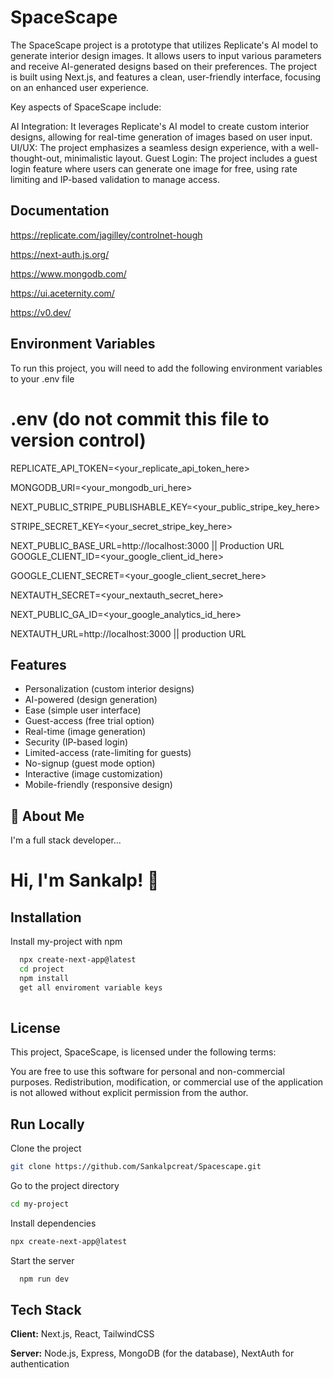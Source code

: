 
# SpaceScape
The SpaceScape project is a prototype that utilizes Replicate's AI model to generate interior design images. It allows users to input various parameters and receive AI-generated designs based on their preferences. The project is built using Next.js, and features a clean, user-friendly interface, focusing on an enhanced user experience.

Key aspects of SpaceScape include:

AI Integration: It leverages Replicate's AI model to create custom interior designs, allowing for real-time generation of images based on user input.
UI/UX: The project emphasizes a seamless design experience, with a well-thought-out, minimalistic layout.
Guest Login: The project includes a guest login feature where users can generate one image for free, using rate limiting and IP-based validation to manage access.










## Documentation



https://replicate.com/jagilley/controlnet-hough

https://next-auth.js.org/

https://www.mongodb.com/

https://ui.aceternity.com/

https://v0.dev/


## Environment Variables

To run this project, you will need to add the following environment variables to your .env file


# .env (do not commit this file to version control)
REPLICATE_API_TOKEN=<your_replicate_api_token_here>

MONGODB_URI=<your_mongodb_uri_here>

NEXT_PUBLIC_STRIPE_PUBLISHABLE_KEY=<your_public_stripe_key_here>

STRIPE_SECRET_KEY=<your_secret_stripe_key_here>

NEXT_PUBLIC_BASE_URL=http://localhost:3000 || Production URL
GOOGLE_CLIENT_ID=<your_google_client_id_here> 

GOOGLE_CLIENT_SECRET=<your_google_client_secret_here>

NEXTAUTH_SECRET=<your_nextauth_secret_here>

NEXT_PUBLIC_GA_ID=<your_google_analytics_id_here>

NEXTAUTH_URL=http://localhost:3000 || production URL
## Features

- Personalization (custom interior designs)
- AI-powered (design generation)
- Ease (simple user interface)
- Guest-access (free trial option)
- Real-time (image generation)
- Security (IP-based login)
- Limited-access (rate-limiting for guests)
- No-signup (guest mode option)
- Interactive (image customization)
- Mobile-friendly (responsive design)



## 🚀 About Me
I'm a full stack developer...


# Hi, I'm Sankalp! 👋


## Installation

Install my-project with npm

```bash
  npx create-next-app@latest
  cd project 
  npm install
  get all enviroment variable keys
 

```
    
## License

This project, SpaceScape, is licensed under the following terms:

You are free to use this software for personal and non-commercial purposes. Redistribution, modification, or commercial use of the application is not allowed without explicit permission from the author.



## Run Locally

Clone the project

```bash
git clone https://github.com/Sankalpcreat/Spacescape.git
```

Go to the project directory

```bash
cd my-project
```

Install dependencies

```bash
npx create-next-app@latest
```

Start the server

```bash
  npm run dev
```





## Tech Stack

**Client:** Next.js, React, TailwindCSS

**Server:** Node.js, Express, MongoDB (for the database), NextAuth for authentication

